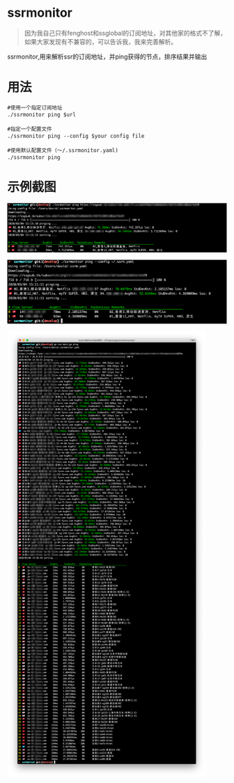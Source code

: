 # ssrmonitor

> 因为我自己只有fenghost和ssglobal的订阅地址，对其他家的格式不了解，如果大家发现有不兼容的，可以告诉我，我来完善解析。

ssrmonitor,用来解析ssr的订阅地址，并ping获得的节点，排序结果并输出

# 用法

```
#使用一个指定订阅地址
./ssrmonitor ping $url

#指定一个配置文件
./ssrmonitor ping --config $your config file

#使用默认配置文件（～/.ssrmonitor.yaml)
./ssrmonitor ping
```

# 示例截图

![ssrmonitor ping url](examples/example-3.png)

![ssrmonitor ping --config configfile](examples/example-2.png)

![ssrmonitor ping default config](examples/example-1.png)